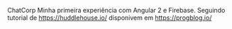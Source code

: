 ChatCorp
Minha primeira experiência com Angular 2 e Firebase.
Seguindo tutorial de https://huddlehouse.io/ disponivem em https://progblog.io/